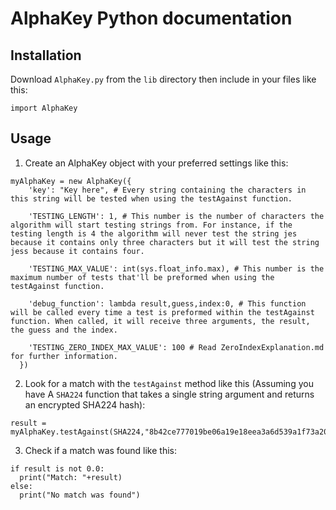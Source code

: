 # AlphaKey Python documentation

## Installation
Download ```AlphaKey.py``` from the ```lib``` directory then include in your files like this:
```
import AlphaKey
```

## Usage
1. Create an AlphaKey object with your preferred settings like this:
```
myAlphaKey = new AlphaKey({
    'key': "Key here", # Every string containing the characters in this string will be tested when using the testAgainst function.

    'TESTING_LENGTH': 1, # This number is the number of characters the algorithm will start testing strings from. For instance, if the testing length is 4 the algorithm will never test the string jes because it contains only three characters but it will test the string jess because it contains four.

    'TESTING_MAX_VALUE': int(sys.float_info.max), # This number is the maximum number of tests that'll be preformed when using the testAgainst function.

    'debug_function': lambda result,guess,index:0, # This function will be called every time a test is preformed within the testAgainst function. When called, it will receive three arguments, the result, the guess and the index.

    'TESTING_ZERO_INDEX_MAX_VALUE': 100 # Read ZeroIndexExplanation.md for further information.
  })
```
2. Look for a match with the ```testAgainst``` method like this (Assuming you have A ``SHA224`` function that takes a single string argument and returns an encrypted SHA224 hash):
```
result = myAlphaKey.testAgainst(SHA224,"8b42ce777019be06a19e18eea3a6d539a1f73a200dda863f05f817a1")
```
3. Check if a match was found like this:
```
if result is not 0.0:
  print("Match: "+result)
else:
  print("No match was found")
```
